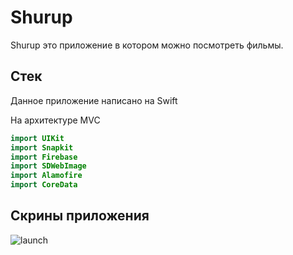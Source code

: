 # Shurup

Shurup это приложение в котором можно посмотреть фильмы.

## Стек

Данное приложение написано на Swift 

На архитектуре MVC
```swift
import UIKit
import Snapkit
import Firebase
import SDWebImage
import Alamofire
import CoreData

```
## Скрины приложения
![launch]()
